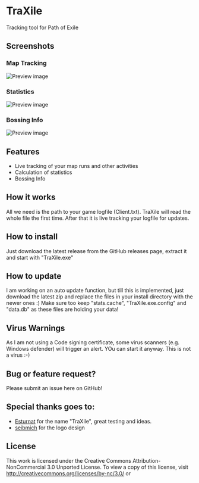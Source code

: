 # TraXile
Tracking tool for Path of Exile

## Screenshots

### Map Tracking
![Preview image](https://i.imgur.com/0oPA6nX.png)

### Statistics
![Preview image](https://i.imgur.com/878GMdo.png)

### Bossing Info
![Preview image](https://i.imgur.com/s36ZihO.png)

## Features
* Live tracking of your map runs and other activities
* Calculation of statistics
* Bossing Info

## How it works
All we need is the path to your game logfile (Client.txt). TraXile will read the whole file the first time. After that it is live
tracking your logfile for updates.

## How to install
Just download the latest release from the GitHub releases page, extract it and start with "TraXile.exe"

## How to update
I am working on an auto update function, but till this is implemented, just download the latest zip and replace the files in your install directory with 
the newer ones :) Make sure too keep "stats.cache", "TraXile.exe.config" and "data.db" as these files are holding your data!

## Virus Warnings
As I am not using a Code signing certificate, some virus scanners (e.g. Windows defender) will trigger an alert. YOu can start it anyway. This is not a virus :-)

## Bug or feature request?
Please submit an issue here on GitHub!

## Special thanks goes to:
* [Esturnat](https://de.pathofexile.com/account/view-profile/Esturnat2) for the name "TraXile", great testing and ideas.
* [seibmich](https://github.com/seibmich) for the logo design

## License
This work is licensed under the Creative Commons Attribution-NonCommercial 3.0 Unported License. To view a copy of this license, visit http://creativecommons.org/licenses/by-nc/3.0/ or 

